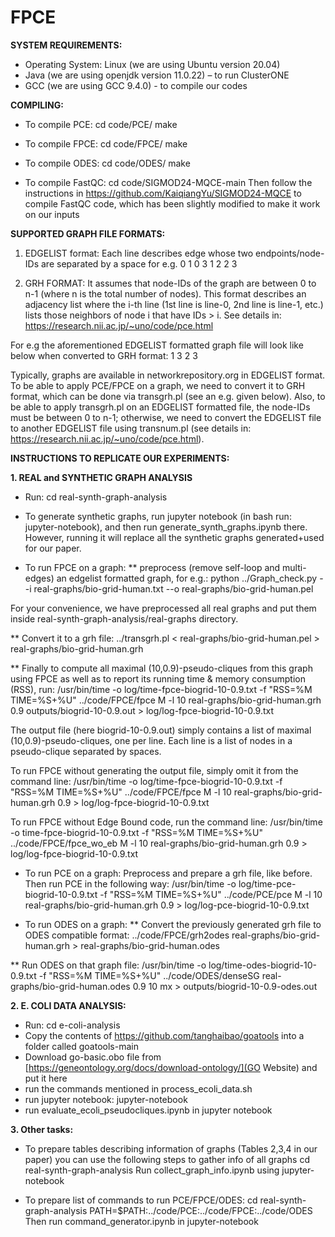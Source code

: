 # FPCE

**SYSTEM REQUIREMENTS:**
* Operating System: Linux (we are using Ubuntu version 20.04)
* Java (we are using openjdk version 11.0.22) – to run ClusterONE
* GCC (we are using GCC 9.4.0) - to compile our codes

**COMPILING:**
* To compile PCE:
cd code/PCE/
make

* To compile FPCE:
cd code/FPCE/
make

* To compile ODES:
cd code/ODES/
make

* To compile FastQC:
cd code/SIGMOD24-MQCE-main
Then follow the instructions in https://github.com/KaiqiangYu/SIGMOD24-MQCE to compile FastQC code, which has been slightly modified to make it work on our inputs 


**SUPPORTED GRAPH FILE FORMATS:**

1. EDGELIST format: 
Each line describes edge whose two endpoints/node-IDs are separated by a space for e.g.
0 1
0 3
1 2
2 3

2. GRH FORMAT:
It assumes that node-IDs of the graph are between 0 to n-1 (where n is the total number of nodes). This format describes an adjacency list where the i-th line (1st line is line-0, 2nd line is line-1, etc.) lists those neighbors of node i that have IDs > i. See details in: https://research.nii.ac.jp/~uno/code/pce.html

For e.g the aforementioned EDGELIST formatted graph file will look like below when converted to GRH format:
1 3
2
3

Typically, graphs are available in networkrepository.org in EDGELIST format. To be able to apply PCE/FPCE on a graph, we need to convert it to GRH format, which can be done via transgrh.pl (see an e.g. given below). Also, to be able to apply transgrh.pl on an EDGELIST formatted file, the node-IDs must be between 0 to n-1; otherwise, we need to convert the EDGELIST file to another EDGELIST file using transnum.pl (see details in: https://research.nii.ac.jp/~uno/code/pce.html).


**INSTRUCTIONS TO REPLICATE OUR EXPERIMENTS:**

__1. REAL and SYNTHETIC GRAPH ANALYSIS__

* Run: cd real-synth-graph-analysis

* To generate synthetic graphs, run jupyter notebook (in bash run: jupyter-notebook), and then run generate_synth_graphs.ipynb there. However, running it will replace all the synthetic graphs generated+used for our paper.


* To run FPCE on a graph:
** preprocess (remove self-loop and multi-edges) an edgelist formatted graph, for e.g.:
python ../Graph_check.py --i real-graphs/bio-grid-human.txt --o real-graphs/bio-grid-human.pel

For your convenience, we have preprocessed all real graphs and put them inside real-synth-graph-analysis/real-graphs directory.

** Convert it to a grh file:
../transgrh.pl < real-graphs/bio-grid-human.pel > real-graphs/bio-grid-human.grh

** Finally to compute all maximal (10,0.9)-pseudo-cliques from this graph using FPCE as well as to report its running time & memory consumption (RSS), run:
/usr/bin/time -o log/time-fpce-biogrid-10-0.9.txt -f "RSS=%M TIME=%S+%U" ../code/FPCE/fpce M -l 10 real-graphs/bio-grid-human.grh 0.9 outputs/biogrid-10-0.9.out > log/log-fpce-biogrid-10-0.9.txt

The output file (here biogrid-10-0.9.out) simply contains a list of maximal (10,0.9)-pseudo-cliques, one per line. Each line is a list of nodes in a pseudo-clique separated by spaces.

To run FPCE without generating the output file, simply omit it from the command line:
/usr/bin/time -o log/time-fpce-biogrid-10-0.9.txt -f "RSS=%M TIME=%S+%U" ../code/FPCE/fpce M -l 10 real-graphs/bio-grid-human.grh 0.9 > log/log-fpce-biogrid-10-0.9.txt

To run FPCE without Edge Bound code, run the command line:
/usr/bin/time -o time-fpce-biogrid-10-0.9.txt -f "RSS=%M TIME=%S+%U" ../code/FPCE/fpce_wo_eb M -l 10 real-graphs/bio-grid-human.grh 0.9 > log/log-fpce-biogrid-10-0.9.txt


* To run PCE on a graph:
Preprocess and prepare a grh file, like before. Then run PCE in the following way:
/usr/bin/time -o log/time-pce-biogrid-10-0.9.txt -f "RSS=%M TIME=%S+%U" ../code/PCE/pce M -l 10 real-graphs/bio-grid-human.grh 0.9 > log/log-pce-biogrid-10-0.9.txt

* To run ODES on a graph:
** Convert the previously generated grh file to ODES compatible format:
../code/FPCE/grh2odes real-graphs/bio-grid-human.grh > real-graphs/bio-grid-human.odes

** Run ODES on that graph file:
/usr/bin/time -o log/time-odes-biogrid-10-0.9.txt -f "RSS=%M TIME=%S+%U" ../code/ODES/denseSG real-graphs/bio-grid-human.odes 0.9 10 mx > outputs/biogrid-10-0.9-odes.out

__2. E. COLI DATA ANALYSIS:__

* Run: cd e-coli-analysis
* Copy the contents of https://github.com/tanghaibao/goatools into a folder called goatools-main
* Download go-basic.obo file from [https://geneontology.org/docs/download-ontology/](GO Website) and put it here
* run the commands mentioned in process_ecoli_data.sh
* run jupyter notebook: jupyter-notebook
* run evaluate_ecoli_pseudocliques.ipynb in jupyter notebook

__3. Other tasks:__

* To prepare tables describing information of graphs (Tables 2,3,4 in our paper) you can use the following steps to gather info of all graphs
cd real-synth-graph-analysis
Run collect_graph_info.ipynb using jupyter-notebook

* To prepare list of commands to run PCE/FPCE/ODES:
cd real-synth-graph-analysis
PATH=$PATH:../code/PCE:../code/FPCE:../code/ODES
Then run command_generator.ipynb in jupyter-notebook


